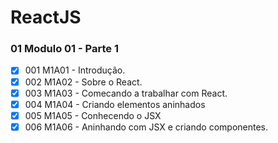 # ReactJS

###  01 Modulo 01 - Parte 1

- [x] 001 M1A01 - Introdução.
- [x] 002 M1A02 - Sobre o React.
- [x] 003 M1A03 - Comecando a trabalhar com React.
- [x] 004 M1A04 - Criando elementos aninhados
- [x] 005 M1A05 - Conhecendo o JSX
- [x] 006 M1A06 - Aninhando com JSX e criando componentes.